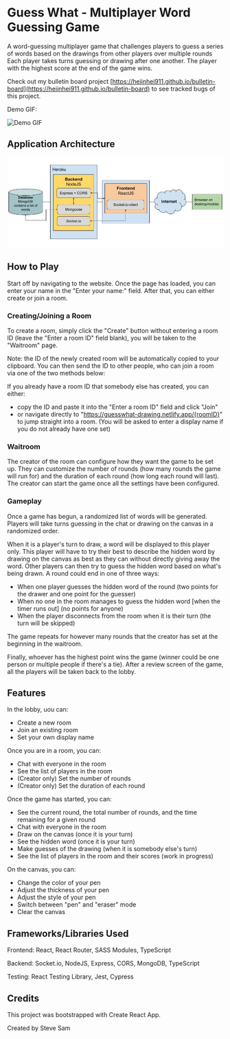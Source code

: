 # Guess What - Multiplayer Word Guessing Game

A word-guessing multiplayer game that challenges players to guess a series of words based on the drawings from other players over multiple rounds
Each player takes turns guessing or drawing after one another. The player with the highest score at the end of the game wins.

Check out my bulletin board project [https://heiinhei911.github.io/bulletin-board](https://heiinhei911.github.io/bulletin-board) to see tracked bugs of this project.

Demo GIF:

![Demo GIF](./client/assets/demo.gif)

## Application Architecture

![flow diagram of guesswhat](./client/assets/flowdiagram.jpg)

## How to Play

Start off by navigating to the website. Once the page has loaded, you can enter your name in the "Enter your name:" field. After that, you can either create or join a room.

### Creating/Joining a Room

To create a room, simply click the "Create" button without entering a room ID (leave the "Enter a room ID" field blank), you will be taken to the "Waitroom" page.

Note: the ID of the newly created room will be automatically copied to your clipboard. You can then send the ID to other people, who can join a room via one of the two methods below:

If you already have a room ID that somebody else has created, you can either:

- copy the ID and paste it into the "Enter a room ID" field and click "Join"
- or navigate directly to "https://guesswhat-drawing.netlify.app/{roomID}" to jump straight into a room. (You will be asked to enter a display name if you do not already have one set)

### Waitroom

The creator of the room can configure how they want the game to be set up. They can customize the number of rounds (how many rounds the game will run for) and the duration of each round (how long each round will last). The creator can start the game once all the settings have been configured.

### Gameplay

Once a game has begun, a randomized list of words will be generated. Players will take turns guessing in the chat or drawing on the canvas in a randomized order.

When it is a player's turn to draw, a word will be displayed to this player only. This player will have to try their best to describe the hidden word by drawing on the canvas as best as they can without directly giving away the word. Other players can then try to guess the hidden word based on what's being drawn. A round could end in one of three ways:

- When one player guesses the hidden word of the round (two points for the drawer and one point for the guesser)
- When no one in the room manages to guess the hidden word [when the timer runs out] (no points for anyone)
- When the player disconnects from the room when it is their turn (the turn will be skipped)

The game repeats for however many rounds that the creator has set at the beginning in the waitroom.

Finally, whoever has the highest point wins the game (winner could be one person or multiple people if there's a tie). After a review screen of the game, all the players will be taken back to the lobby.

## Features

In the lobby, uou can:

- Create a new room
- Join an existing room
- Set your own display name

Once you are in a room, you can:

- Chat with everyone in the room
- See the list of players in the room
- (Creator only) Set the number of rounds
- (Creator only) Set the duration of each round

Once the game has started, you can:

- See the current round, the total number of rounds, and the time remaining for a given round
- Chat with everyone in the room
- Draw on the canvas (once it is your turn)
- See the hidden word (once it is your turn)
- Make guesses of the drawing (when it is somebody else's turn)
- See the list of players in the room and their scores (work in progress)

On the canvas, you can:

- Change the color of your pen
- Adjust the thickness of your pen
- Adjust the style of your pen
- Switch between "pen" and "eraser" mode
- Clear the canvas

## Frameworks/Libraries Used

Frontend: React, React Router, SASS Modules, TypeScript

Backend: Socket.io, NodeJS, Express, CORS, MongoDB, TypeScript

Testing: React Testing Library, Jest, Cypress

## Credits

This project was bootstrapped with Create React App.

Created by Steve Sam
